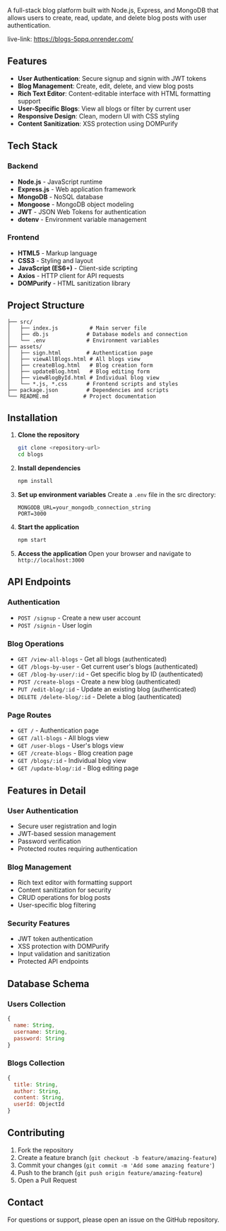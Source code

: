 A full-stack blog platform built with Node.js, Express, and MongoDB that allows users to create, read, update, and delete blog posts with user authentication.

live-link: https://blogs-5ppq.onrender.com/

## Features

- **User Authentication**: Secure signup and signin with JWT tokens
- **Blog Management**: Create, edit, delete, and view blog posts
- **Rich Text Editor**: Content-editable interface with HTML formatting support
- **User-Specific Blogs**: View all blogs or filter by current user
- **Responsive Design**: Clean, modern UI with CSS styling
- **Content Sanitization**: XSS protection using DOMPurify

## Tech Stack

### Backend
- **Node.js** - JavaScript runtime
- **Express.js** - Web application framework
- **MongoDB** - NoSQL database
- **Mongoose** - MongoDB object modeling
- **JWT** - JSON Web Tokens for authentication
- **dotenv** - Environment variable management

### Frontend
- **HTML5** - Markup language
- **CSS3** - Styling and layout
- **JavaScript (ES6+)** - Client-side scripting
- **Axios** - HTTP client for API requests
- **DOMPurify** - HTML sanitization library

## Project Structure

```
├── src/
│   ├── index.js          # Main server file
│   ├── db.js            # Database models and connection
│   └── .env             # Environment variables
├── assets/
│   ├── sign.html        # Authentication page
│   ├── viewAllBlogs.html # All blogs view
│   ├── createBlog.html   # Blog creation form
│   ├── updateBlog.html   # Blog editing form
│   ├── viewBlogById.html # Individual blog view
│   └── *.js, *.css      # Frontend scripts and styles
├── package.json         # Dependencies and scripts
└── README.md           # Project documentation
```

## Installation

1. **Clone the repository**
   ```bash
   git clone <repository-url>
   cd blogs
   ```

2. **Install dependencies**
   ```bash
   npm install
   ```

3. **Set up environment variables**
   Create a `.env` file in the src directory:
   ```env
   MONGODB_URL=your_mongodb_connection_string
   PORT=3000
   ```

4. **Start the application**
   ```bash
   npm start
   ```

5. **Access the application**
   Open your browser and navigate to `http://localhost:3000`

## API Endpoints

### Authentication
- `POST /signup` - Create a new user account
- `POST /signin` - User login

### Blog Operations
- `GET /view-all-blogs` - Get all blogs (authenticated)
- `GET /blogs-by-user` - Get current user's blogs (authenticated)
- `GET /blog-by-user/:id` - Get specific blog by ID (authenticated)
- `POST /create-blogs` - Create a new blog (authenticated)
- `PUT /edit-blog/:id` - Update an existing blog (authenticated)
- `DELETE /delete-blog/:id` - Delete a blog (authenticated)

### Page Routes
- `GET /` - Authentication page
- `GET /all-blogs` - All blogs view
- `GET /user-blogs` - User's blogs view
- `GET /create-blogs` - Blog creation page
- `GET /blogs/:id` - Individual blog view
- `GET /update-blog/:id` - Blog editing page

## Features in Detail

### User Authentication
- Secure user registration and login
- JWT-based session management
- Password verification
- Protected routes requiring authentication

### Blog Management
- Rich text editor with formatting support
- Content sanitization for security
- CRUD operations for blog posts
- User-specific blog filtering

### Security Features
- JWT token authentication
- XSS protection with DOMPurify
- Input validation and sanitization
- Protected API endpoints

## Database Schema

### Users Collection
```javascript
{
  name: String,
  username: String,
  password: String
}
```

### Blogs Collection
```javascript
{
  title: String,
  author: String,
  content: String,
  userId: ObjectId
}
```

## Contributing

1. Fork the repository
2. Create a feature branch (`git checkout -b feature/amazing-feature`)
3. Commit your changes (`git commit -m 'Add some amazing feature'`)
4. Push to the branch (`git push origin feature/amazing-feature`)
5. Open a Pull Request


## Contact

For questions or support, please open an issue on the GitHub repository.
